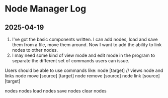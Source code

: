 # Node Manager Log

## 2025-04-19

1. I've got the basic components written. I can add nodes, load and save them from a file, move them around. Now I want to add the ability to link nodes to other nodes.
2. I may need some kind of view mode and edit mode in the program to separate the different set of commands users can issue.

Users should be able to use commands like:
node [target] // views node and links
node move [source] [target]
node remove [source]
node link [source] [target]

nodes
nodes load
nodes save
nodes clear
nodes 
